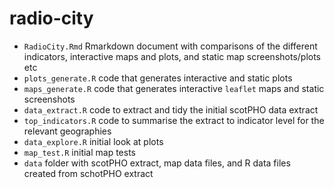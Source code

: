 # radio-city

* `RadioCity.Rmd` Rmarkdown document with comparisons of the different indicators, interactive maps and plots, and static map screenshots/plots etc
* `plots_generate.R` code that generates interactive and static plots
* `maps_generate.R` code that generates interactive `leaflet` maps and static screenshots
* `data_extract.R` code to extract and tidy the initial scotPHO data extract
* `top_indicators.R` code to summarise the extract to indicator level for the relevant geographies
* `data_explore.R` initial look at plots
* `map_test.R` initial map tests
* `data` folder with scotPHO extract, map data files, and R data files created from schotPHO extract
